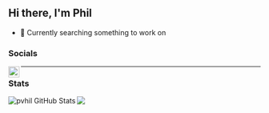 ## Hi there, I'm Phil  

- 🌱 Currently searching something to work on  


### Socials

[<img align="left" alt="Phils Discord" width="22px" src="https://discord.com/assets/41484d92c876f76b20c7f746221e8151.svg" />](https://discord.gg/jA775y8ehA)  

---

### Stats  

<img align="left" alt="pvhil GitHub Stats" src="https://github-readme-stats.vercel.app/api?username=pvhil&show_icons=true&hide_border=true" />  
  
![](https://hit.yhype.me/github/profile?user_id=54856838)

